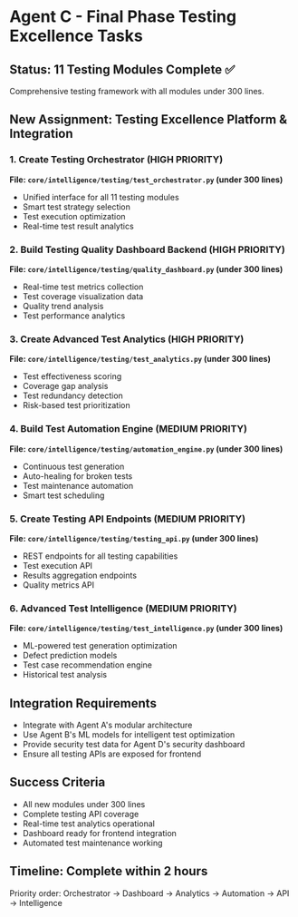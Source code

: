 # Agent C - Final Phase Testing Excellence Tasks

## Status: 11 Testing Modules Complete ✅
Comprehensive testing framework with all modules under 300 lines.

## New Assignment: Testing Excellence Platform & Integration

### 1. Create Testing Orchestrator (HIGH PRIORITY)
**File: `core/intelligence/testing/test_orchestrator.py` (under 300 lines)**
- Unified interface for all 11 testing modules
- Smart test strategy selection
- Test execution optimization
- Real-time test result analytics

### 2. Build Testing Quality Dashboard Backend (HIGH PRIORITY)
**File: `core/intelligence/testing/quality_dashboard.py` (under 300 lines)**
- Real-time test metrics collection
- Test coverage visualization data
- Quality trend analysis
- Test performance analytics

### 3. Create Advanced Test Analytics (HIGH PRIORITY)
**File: `core/intelligence/testing/test_analytics.py` (under 300 lines)**
- Test effectiveness scoring
- Coverage gap analysis
- Test redundancy detection
- Risk-based test prioritization

### 4. Build Test Automation Engine (MEDIUM PRIORITY)
**File: `core/intelligence/testing/automation_engine.py` (under 300 lines)**
- Continuous test generation
- Auto-healing for broken tests
- Test maintenance automation
- Smart test scheduling

### 5. Create Testing API Endpoints (MEDIUM PRIORITY)
**File: `core/intelligence/testing/testing_api.py` (under 300 lines)**
- REST endpoints for all testing capabilities
- Test execution API
- Results aggregation endpoints
- Quality metrics API

### 6. Advanced Test Intelligence (MEDIUM PRIORITY)
**File: `core/intelligence/testing/test_intelligence.py` (under 300 lines)**
- ML-powered test generation optimization
- Defect prediction models
- Test case recommendation engine
- Historical test analysis

## Integration Requirements
- Integrate with Agent A's modular architecture
- Use Agent B's ML models for intelligent test optimization
- Provide security test data for Agent D's security dashboard
- Ensure all testing APIs are exposed for frontend

## Success Criteria
- All new modules under 300 lines
- Complete testing API coverage
- Real-time test analytics operational
- Dashboard ready for frontend integration
- Automated test maintenance working

## Timeline: Complete within 2 hours
Priority order: Orchestrator → Dashboard → Analytics → Automation → API → Intelligence